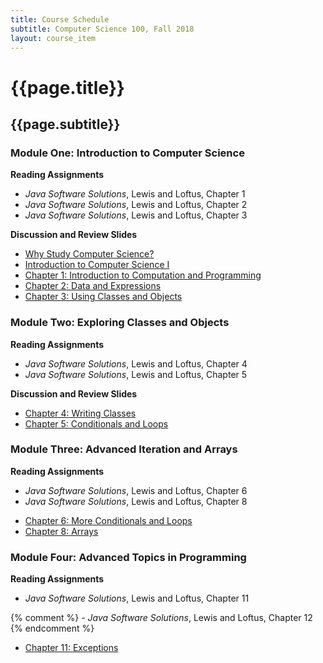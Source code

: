 ```yaml
---
title: Course Schedule
subtitle: Computer Science 100, Fall 2018
layout: course_item
---
```


# {{page.title}}
## {{page.subtitle}}

### Module One: Introduction to Computer Science

**Reading Assignments**

- <em>Java Software Solutions</em>, Lewis and Loftus, Chapter 1
- <em>Java Software Solutions</em>, Lewis and Loftus, Chapter 2
- <em>Java Software Solutions</em>, Lewis and Loftus, Chapter 3

**Discussion and Review Slides**

<ul>

<li> <a target="_blank" rel="noopener" href="{{site.baseurl}}teaching/cs100F2018/provide/slides/cs100_whystudycomputerscience.html">Why Study Computer Science?</a>

<li> <a target="_blank" rel="noopener" href="{{site.baseurl}}teaching/cs100F2018/provide/slides/cs100_introduction.html">Introduction to Computer Science I</a>

<li> <a target="_blank" rel="noopener" href="{{site.baseurl}}teaching/cs100F2018/provide/slides/cs100_chapter1.html">Chapter 1: Introduction to Computation and Programming</a>

<li> <a target="_blank" rel="noopener" href ="{{site.baseurl}}teaching/cs100F2018/provide/slides/cs100_chapter2.html">Chapter 2: Data and Expressions</a>

<li> <a target="_blank" rel="noopener" href ="{{site.baseurl}}teaching/cs100F2018/provide/slides/cs100_chapter3.html">Chapter 3: Using Classes and Objects</a>

</ul>

### Module Two: Exploring Classes and Objects

**Reading Assignments**

- <em>Java Software Solutions</em>, Lewis and Loftus, Chapter 4
- <em>Java Software Solutions</em>, Lewis and Loftus, Chapter 5

**Discussion and Review Slides**

<ul>

<li> <a target="_blank" rel="noopener" href ="{{site.baseurl}}teaching/cs100F2018/provide/slides/cs100_chapter4.html">Chapter 4: Writing Classes</a>
<li> <a target="_blank" rel="noopener" href ="{{site.baseurl}}teaching/cs100F2018/provide/slides/cs100_chapter5.html">Chapter 5: Conditionals and Loops</a>

</ul>

### Module Three: Advanced Iteration and Arrays

**Reading Assignments**

- <em>Java Software Solutions</em>, Lewis and Loftus, Chapter 6
- <em>Java Software Solutions</em>, Lewis and Loftus, Chapter 8

<ul>

<li> <a target="_blank" rel="noopener" href ="{{site.baseurl}}teaching/cs100F2018/provide/slides/cs100_chapter6.html">Chapter 6: More Conditionals and Loops</a>
<li> <a target="_blank" rel="noopener" href ="{{site.baseurl}}teaching/cs100F2018/provide/slides/cs100_chapter8.html">Chapter 8: Arrays</a>

</ul>

### Module Four: Advanced Topics in Programming

**Reading Assignments**

- <em>Java Software Solutions</em>, Lewis and Loftus, Chapter 11

{% comment %} - <em>Java Software Solutions</em>, Lewis and Loftus, Chapter 12 {% endcomment %}

<ul>

  <li> <a target="_blank" rel="noopener" href="{{site.baseurl}}teaching/cs100F2018/provide/slides/cs100_chapter11.html">Chapter 11: Exceptions</a>

</ul>
